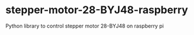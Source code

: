 # stepper-motor-28-BYJ48-raspberry
Python library to control stepper motor 28-BYJ48 on raspberry pi
